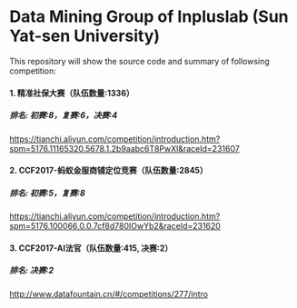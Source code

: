 # Data Mining Group of Inpluslab (Sun Yat-sen University)

This repository will show the source code and summary of followsing competition:<br>

#### 1. 精准社保大赛（队伍数量:1336）<br>
##### 排名: 初赛:8，复赛:6，决赛:4<br>
https://tianchi.aliyun.com/competition/introduction.htm?spm=5176.11165320.5678.1.2b9aabc6T8PwXl&raceId=231607 

#### 2. CCF2017-蚂蚁金服商铺定位竞赛（队伍数量:2845）<br>
##### 排名: 初赛:5，复赛:8<br>
https://tianchi.aliyun.com/competition/introduction.htm?spm=5176.100066.0.0.7cf8d780IOwYb2&raceId=231620

#### 3. CCF2017-AI法官（队伍数量:415, 决赛:2）<br>
##### 排名: 决赛:2<br>
http://www.datafountain.cn/#/competitions/277/intro

